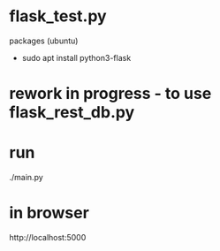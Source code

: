 # flask_test.py

packages (ubuntu)
* sudo apt install python3-flask

# rework in progress - to use flask_rest_db.py

# run
./main.py

# in browser
http://localhost:5000
